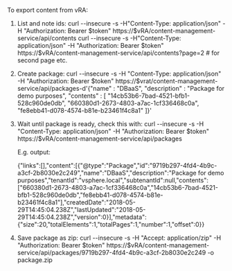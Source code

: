 To export content from vRA:
1. List and note ids:
   curl --insecure -s -H"Content-Type: application/json" -H "Authorization: Bearer $token" https://$vRA/content-management-service/api/contents
   curl --insecure -s -H"Content-Type: application/json" -H "Authorization: Bearer $token" https://$vRA/content-management-service/api/contents\?page\=2 # for second page etc.
2. Create package:
   curl --insecure -s -H "Content-Type: application/json" -H "Authorization: Bearer $token" https://$vrat/content-management-service/api/packages-d'{"name" : "DBaaS", "description" : "Package for demo purposes", "contents" : [ "14cb53b6-7bad-4521-bfb1-528c960de0db", "660380d1-2673-4803-a7ac-1cf336468c0a", "fe8ebb41-d078-4574-b81e-b23461f4c8a1" ]}'
3. Wait until package is ready, check this with:
   curl --insecure -s -H "Content-Type: application/json" -H "Authorization: Bearer $token" https://$vRA/content-management-service/api/packages
   
   E.g. output:

   {"links":[],"content":[{"@type":"Package","id":"9719b297-4fd4-4b9c-a3cf-2b8030e2c249","name":"DBaaS","description":"Package for demo purposes","tenantId":"vsphere.local","subtenantId":null,"contents":["660380d1-2673-4803-a7ac-1cf336468c0a","14cb53b6-7bad-4521-bfb1-528c960de0db","fe8ebb41-d078-4574-b81e-b23461f4c8a1"],"createdDate":"2018-05-29T14:45:04.238Z","lastUpdated":"2018-05-29T14:45:04.238Z","version":0}],"metadata":{"size":20,"totalElements":1,"totalPages":1,"number":1,"offset":0}}

4. Save package as zip:
   curl --insecure -s -H "Accept: application/zip" -H "Authorization: Bearer $token" https://$vRA/content-management-service/api/packages/9719b297-4fd4-4b9c-a3cf-2b8030e2c249 -o package.zip